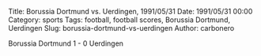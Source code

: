 Title: Borussia Dortmund vs. Uerdingen, 1991/05/31
Date: 1991/05/31 00:00
Category: sports
Tags: football, football scores, Borussia Dortmund, Uerdingen
Slug: borussia-dortmund-vs-uerdingen
Author: carbonero


Borussia Dortmund 1 - 0 Uerdingen
